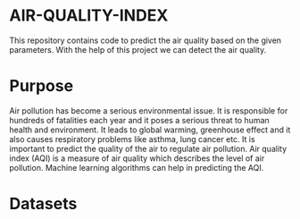 # AIR-QUALITY-INDEX
This repository contains code to predict the air quality based on the given parameters.
With the help of this project we can detect the air quality.

# Purpose
Air pollution has become a serious environmental issue. It is responsible for hundreds of fatalities each year and it poses a serious threat to human health and environment. It leads to global warming, greenhouse effect and it also causes respiratory problems like asthma, lung cancer etc. It is important to predict the quality of the air to regulate air pollution. Air quality index (AQI) is a measure of air quality which describes the level of air pollution. Machine learning algorithms can help in predicting the AQI. 

# Datasets
